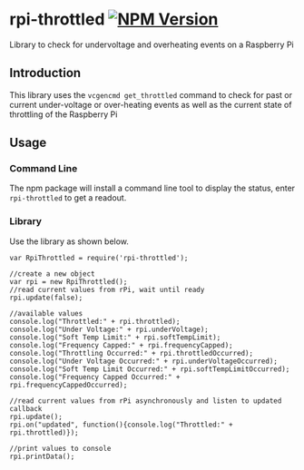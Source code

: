 # rpi-throttled [![NPM Version](https://img.shields.io/npm/v/rpi-throttled.svg)](https://www.npmjs.com/package/rpi-throttled)

Library to check for undervoltage and overheating events on a Raspberry Pi

## Introduction
This library uses the `vcgencmd get_throttled` command to check for past or current under-voltage or over-heating events as well as the current state of throttling of the Raspberry Pi

## Usage
### Command Line
The npm package will install a command line tool to display the status, enter `rpi-throttled` to get a readout.

### Library
Use the library as shown below.

```
var RpiThrottled = require('rpi-throttled');

//create a new object
var rpi = new RpiThrottled();
//read current values from rPi, wait until ready
rpi.update(false);

//available values
console.log("Throttled:" + rpi.throttled);
console.log("Under Voltage:" + rpi.underVoltage);
console.log("Soft Temp Limit:" + rpi.softTempLimit);
console.log("Frequency Capped:" + rpi.frequencyCapped);
console.log("Throttling Occurred:" + rpi.throttledOccurred);
console.log("Under Voltage Occurred:" + rpi.underVoltageOccurred);
console.log("Soft Temp Limit Occurred:" + rpi.softTempLimitOccurred);
console.log("Frequency Capped Occurred:" + rpi.frequencyCappedOccurred);

//read current values from rPi asynchronously and listen to updated callback
rpi.update();
rpi.on("updated", function(){console.log("Throttled:" + rpi.throttled)});

//print values to console
rpi.printData();
```
